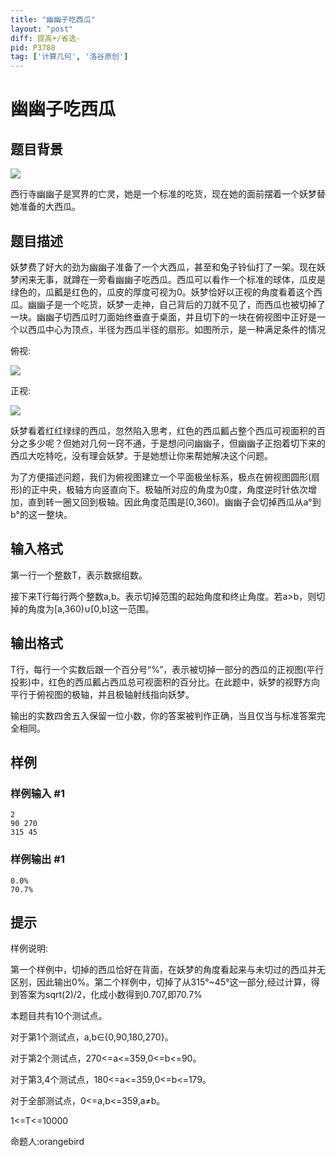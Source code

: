 ```yaml
---
title: "幽幽子吃西瓜"
layout: "post"
diff: 提高+/省选-
pid: P3788
tag: ['计算几何', '洛谷原创']
---
```

# 幽幽子吃西瓜
## 题目背景

 ![](https://cdn.luogu.com.cn/upload/pic/5575.png) 

西行寺幽幽子是冥界的亡灵，她是一个标准的吃货，现在她的面前摆着一个妖梦替她准备的大西瓜。

## 题目描述

妖梦费了好大的劲为幽幽子准备了一个大西瓜，甚至和兔子铃仙打了一架。现在妖梦闲来无事，就蹲在一旁看幽幽子吃西瓜。西瓜可以看作一个标准的球体，瓜皮是绿色的，瓜瓤是红色的，瓜皮的厚度可视为0。妖梦恰好以正视的角度看着这个西瓜。幽幽子是一个吃货，妖梦一走神，自己背后的刀就不见了，而西瓜也被切掉了一块。幽幽子切西瓜时刀面始终垂直于桌面，并且切下的一块在俯视图中正好是一个以西瓜中心为顶点，半径为西瓜半径的扇形。如图所示，是一种满足条件的情况

俯视:

 ![](https://cdn.luogu.com.cn/upload/pic/5576.png) 

正视:

 ![](https://cdn.luogu.com.cn/upload/pic/5577.png) 

妖梦看着红红绿绿的西瓜，忽然陷入思考，红色的西瓜瓤占整个西瓜可视面积的百分之多少呢？但她对几何一窍不通，于是想问问幽幽子，但幽幽子正抱着切下来的西瓜大吃特吃，没有理会妖梦。于是她想让你来帮她解决这个问题。

为了方便描述问题，我们为俯视图建立一个平面极坐标系，极点在俯视图圆形(扇形)的正中央，极轴方向竖直向下。极轴所对应的角度为0度，角度逆时针依次增加，直到转一圈又回到极轴。因此角度范围是[0,360)。幽幽子会切掉西瓜从a°到b°的这一整块。

## 输入格式

第一行一个整数T，表示数据组数。

接下来T行每行两个整数a,b。表示切掉范围的起始角度和终止角度。若a>b，则切掉的角度为[a,360)∪[0,b]这一范围。

## 输出格式

T行，每行一个实数后跟一个百分号“%”，表示被切掉一部分的西瓜的正视图(平行投影)中，红色的西瓜瓤占西瓜总可视面积的百分比。在此题中，妖梦的视野方向平行于俯视图的极轴，并且极轴射线指向妖梦。

输出的实数四舍五入保留一位小数，你的答案被判作正确，当且仅当与标准答案完全相同。

## 样例

### 样例输入 #1
```
2
90 270
315 45
```
### 样例输出 #1
```
0.0%
70.7%
```
## 提示

样例说明:

第一个样例中，切掉的西瓜恰好在背面，在妖梦的角度看起来与未切过的西瓜并无区别，因此输出0%。第二个样例中，切掉了从315°~45°这一部分,经过计算，得到答案为sqrt(2)/2，化成小数得到0.707,即70.7%

本题目共有10个测试点。

对于第1个测试点，a,b∈{0,90,180,270}。

对于第2个测试点，270<=a<=359,0<=b<=90。

对于第3,4个测试点，180<=a<=359,0<=b<=179。

对于全部测试点，0<=a,b<=359,a≠b。

1<=T<=10000

命题人:orangebird

